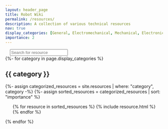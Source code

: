 ```yaml
---
layout: header_page
title: Robot Wiki
permalink: /resources/
description: A collection of various technical resources
nav: true
display_categories: [General, Electromechanical, Mechanical, Electronics, Programming, ROS, Website]
importance: 2
---
```

<script>
// Logic behind search functionality
$(document).ready(function() {

  $("#search_bar").on("keyup", function() {
    var value = $(this).val().toLowerCase();
    // For each card, check if any of its innerHTML contains the input string (includes title, description, tags, categories)
    $(".card").each(function() {
      var r = $(this).text().toLowerCase().indexOf(value) > -1;
      if(r) { //If a card is becoming visible, ensure its parent is visible
        $(this).closest(".card-parent").toggle(true);
      }
      $(this).toggle(r);
    });

    $(".card-parent").each(function() {
      $(this).toggle($(this).find(".card:visible").length > 0);
    });
    $(".card:visible").each(function() {
      console.log($(this)[0]);
    });
  });
});
</script>


<div style="padding-left: 15px; padding-right: 15px;" tabindex="0">
  <input class="form-control searchbar shadow-sm" id="search_bar" type="text" placeholder="Search for resource" tabindex="1">
</div>

<!-- pages/resources.md -->
<div class="resources">
  <!-- Loop through categories -->
  {%- for category in page.display_categories %}
  <div class = "container card-parent" id="{{category}}">
    <!-- For each category, add header -->
    <h2 class="category">{{ category }}</h2>
    {%- assign categorized_resources = site.resources | where: "category", category -%}
    {%- assign sorted_resources = categorized_resources | sort: "importance" %}
    <ul class="post-list">
      {% for resource in sorted_resources %}
          {% include resource.html %}
      {% endfor %}
    </ul>
  </div>
  {% endfor %}
</div>